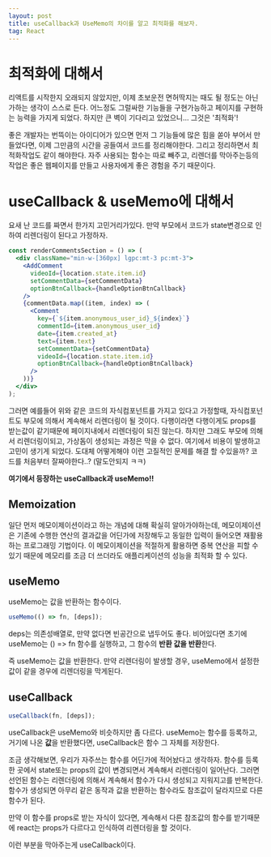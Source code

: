 ```yaml
---
layout: post
title: useCallback과 UseMemo의 차이를 알고 최적화를 해보자.
tag: React
---
```


# 최적화에 대해서

리액트를 시작한지 오래되지 않았지만, 이제 초보운전 면허딱지는 때도 될 정도는 아닌가하는 생각이 스스로 든다. 어느정도 그럴싸한 기능들을 구현가능하고 페이지를 구현하는 능력을 가지게 되었다.
하지만 큰 벽이 기다리고 있었으니...
그것은 '최적화'!

좋은 개발자는 번뜩이는 아이디어가 있으면 먼저 그 기능들에 많은 힘을 쏟아 부어서 만들었다면, 이제 그만큼의 시간을 공들여서 코드를 정리해야한다. 그리고 정리하면서 최적화작업도 같이 해야한다. 자주 사용되는 함수는 따로 빼주고, 리렌더를 막아주는등의 작업은 좋은 웹페이지를 만들고 사용자에게 좋은 경험을 주기 때문이다.

# useCallback & useMemo에 대해서

요새 난 코드를 짜면서 한가지 고민거리가있다.
만약 부모에서 코드가 state변경으로 인하여 리렌더링이 된다고 가정하자.

```jsx
const renderCommentsSection = () => (
  <div className="min-w-[360px] lgpc:mt-3 pc:mt-3">
    <AddComment
      videoId={location.state.item.id}
      setCommentData={setCommentData}
      optionBtnCallback={handleOptionBtnCallback}
    />
    {commentData.map((item, index) => (
      <Comment
        key={`${item.anonymous_user_id}_${index}`}
        commentId={item.anonymous_user_id}
        date={item.created_at}
        text={item.text}
        setCommentData={setCommentData}
        videoId={location.state.item.id}
        optionBtnCallback={handleOptionBtnCallback}
      />
    ))}
  </div>
);
```

그러면 예를들어 위와 같은 코드의 자식컴포넌트를 가지고 있다고 가정할때, 자식컴포넌트도 부모에 의해서 계속해서 리렌더링이 될 것이다.
다행이라면 다행이게도 props를 받는값이 같기때문에 페이지내에서 리렌더링이 되진 않는다. 하지만 그래도 부모에 의해서 리렌더링이되고, 가상돔이 생성되는 과정은 막을 수 없다.
여기에서 비용이 발생하고 고민이 생기게 되었다.
도대체 어떻게해야 이런 고질적인 문제를 해결 할 수있을까? 코드를 처음부터 잘짜야한다..? (말도안되지 ㅋㅋ)

**여기에서 등장하는 useCallback과 useMemo!!**

## Memoization

일단 먼저 메모이제이션이라고 하는 개념에 대해 확실히 알아가야하는데, 메모이제이션은 기존에 수행한 연산의 결과값을 어딘가에 저장해두고 동일한 입력이 들어오면 재활용하는 프로그래밍 기법이다.
이 메모이제이션을 적절하게 활용하면 중복 연산을 피할 수 있기 때문에 메모리를 조금 더 쓰더라도 애플리케이션의 성능을 최적화 할 수 있다.

## useMemo

useMemo는 값을 반환하는 함수이다.

```jsx
useMemo(() => fn, [deps]);
```

deps는 의존성배열로, 만약 없다면 빈공간으로 냅두어도 좋다. 비어있다면 초기에 useMemo는 () => fn 함수를 실행하고, 그 함수의 **반환 값을 반환**한다.

즉 useMemo는 값을 반환한다.
만약 리렌더링이 발생할 경우, useMemo에서 설정한 값이 같을 경우에 리렌더링을 막게된다.

## useCallback

```jsx
useCallback(fn, [deps]);
```

useCallback은 useMemo와 비슷하지만 좀 다르다. useMemo는 함수를 등록하고, 거기에 나온 **값**을 반환했다면, useCallback은 함수 그 자체를 저장한다.

조금 생각해보면, 우리가 자주쓰는 함수를 어딘가에 적어놨다고 생각하자. 함수를 등록한 곳에서 state또는 props의 값이 변경되면서 계속해서 리렌더링이 일어난다.
그러면 선언된 함수는 리렌더링에 의해서 계속해서 함수가 다시 생성되고 지워지고를 반복한다.
함수가 생성되면 아무리 같은 동작과 값을 반환하는 함수라도 참조값이 달라지므로 다른 함수가 된다.

만약 이 함수를 props로 받는 자식이 있다면, 계속해서 다른 참조값의 함수를 받기때문에 react는 props가 다르다고 인식하여 리렌더링을 할 것이다.

이런 부분을 막아주는게 useCallback이다.
